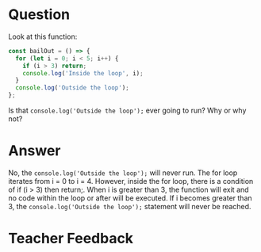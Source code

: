 # Question
Look at this function:

```js
const bailOut = () => {
  for (let i = 0; i < 5; i++) {
    if (i > 3) return;
    console.log('Inside the loop', i);
  }
  console.log('Outside the loop');
};
```

Is that `console.log('Outside the loop');` ever going to run? Why or why not?

# Answer
No, the `console.log('Outside the loop');` will never run. The for loop iterates from i = 0 to i = 4. However, inside the for loop, there is a condition of if (i > 3) then return;. When i is greater than 3, the function will exit and no code within the loop or after will be executed. If i becomes greater than 3, the `console.log('Outside the loop');` statement will never be reached. 

# Teacher Feedback
